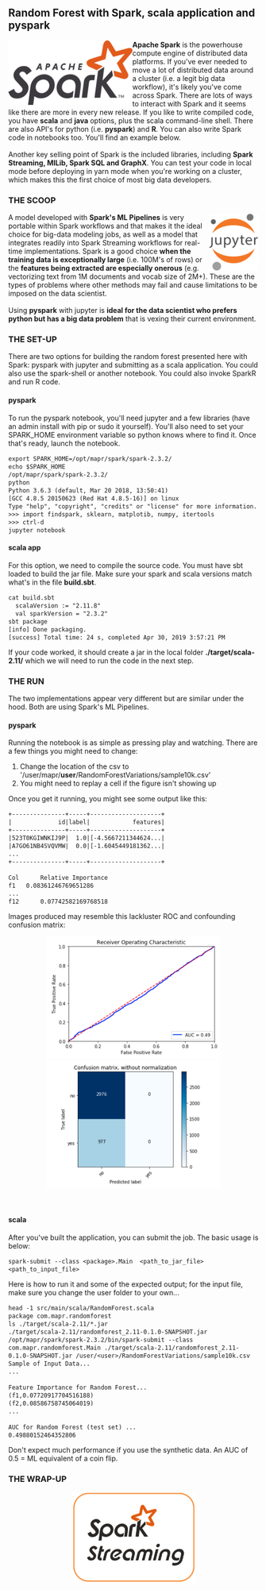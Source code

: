 ## Random Forest with Spark, scala application and pyspark
<img align="left" src="../images/spark.png" width="250">

**Apache Spark** is the powerhouse compute engine of distributed data platforms. If you've ever needed to move a lot of distributed data around a cluster (i.e. a legit big data workflow), it's likely you've come across Spark. There are lots of ways to interact with Spark and it seems like there are more in every new release. If you like to write compiled code, you have **scala** and **java** options, plus the scala command-line shell. There are also API's for python (i.e. **pyspark**) and **R**. You can also write Spark code in notebooks too. You'll find an example below. <br/>
<br/>
Another key selling point of Spark is the included libraries, including **Spark Streaming, MlLib, Spark SQL and GraphX**. You can test your code in local mode before deploying in yarn mode when you're working on a cluster, which makes this the first choice of most big data developers. 
<br clear="left"/>

### THE SCOOP
<img align="right" src="../images/jupyter.png" width="100">

A model developed with **Spark's ML Pipelines** is very portable within Spark workflows and that makes it the ideal choice for big-data modeling jobs, as well as a model that integrates readily into Spark Streaming workflows for real-time implementations. Spark is a good choice **when the training data is exceptionally large** (i.e. 100M's of rows) or the **features being extracted are especially onerous** (e.g. vectorizing text from 1M documents and vocab size of 2M+). These are the types of problems where other methods may fail and cause limitations to be imposed on the data scientist. <br/>
<br/>
Using **pyspark** with jupyter is **ideal for the data scientist who prefers python but has a big data problem** that is vexing their current environment. 
<br clear="right"/>

### THE SET-UP
There are two options for building the random forest presented here with Spark: pyspark with jupyter and submitting as a scala application. You could also use the spark-shell or another notebook. You could also invoke SparkR and run R code. 
#### pyspark
To run the pyspark notebook, you'll need jupyter and a few libraries (have an admin install with pip or sudo it yourself). You'll also need to set your SPARK_HOME environment variable so python knows where to find it. Once that's ready, launch the notebook.
```
export SPARK_HOME=/opt/mapr/spark/spark-2.3.2/
echo $SPARK_HOME
/opt/mapr/spark/spark-2.3.2/
python 
Python 3.6.3 (default, Mar 20 2018, 13:50:41) 
[GCC 4.8.5 20150623 (Red Hat 4.8.5-16)] on linux
Type "help", "copyright", "credits" or "license" for more information.
>>> import findspark, sklearn, matplotib, numpy, itertools
>>> ctrl-d
jupyter notebook
```

#### scala app
For this option, we need to compile the source code. You must have sbt loaded to build the jar file. Make sure your spark and scala versions match what's in the file **build.sbt**.
```
cat build.sbt 
  scalaVersion := "2.11.8"
  val sparkVersion = "2.3.2"
sbt package
[info] Done packaging.
[success] Total time: 24 s, completed Apr 30, 2019 3:57:21 PM
```
If your code worked, it should create a jar in the local folder **./target/scala-2.11/** which we will need to run the code in the next step.

### THE RUN
The two implementations appear very different but are similar under the hood. Both are using Spark's ML Pipelines. 
#### pyspark
Running the notebook is as simple as pressing play and watching. There are a few things you might need to change:
1. Change the location of the csv to '/user/mapr/**user**/RandomForestVariations/sample10k.csv'
1. You might need to replay a cell if the figure isn't showing up  

Once you get it running, you might see some output like this:
```
+---------------+-----+--------------------+
|             id|label|            features|
+---------------+-----+--------------------+
|523T0KGIWNKIJ9P|  1.0|[-4.5667211344624...|
|A7GO61NB4SVQVMW|  0.0|[-1.6045449181362...|
...
+---------------+-----+--------------------+

Col 	 Relative Importance
f1 	 0.08361246769651286
...
f12 	 0.07742582169768518
```

Images produced may resemble this lackluster ROC and confounding confusion matrix:
<p align="middle">
  <img src="../images/roc.png" width="350" /> 
  <img src="../images/confusion.png" width="350" />
</p>
<br clear="middle"/>

#### scala 
After you've built the application, you can submit the job. The basic usage is below:
```
spark-submit --class <package>.Main  <path_to_jar_file> <path_to_input_file>
```
Here is how to run it and some of the expected output; for the input file, make sure you change the user folder to your own...
```
head -1 src/main/scala/RandomForest.scala 
package com.mapr.randomforest 
ls ./target/scala-2.11/*.jar
./target/scala-2.11/randomforest_2.11-0.1.0-SNAPSHOT.jar
/opt/mapr/spark/spark-2.3.2/bin/spark-submit --class com.mapr.randomforest.Main ./target/scala-2.11/randomforest_2.11-0.1.0-SNAPSHOT.jar /user/<user>/RandomForestVariations/sample10k.csv
Sample of Input Data...
...

Feature Importance for Random Forest...
(f1,0.07720917704516188)
(f2,0.08586758745064019)
...

AUC for Random Forest (test set) ...
0.49880152464352806
```

Don't expect much performance if you use the synthetic data. An AUC of 0.5 = ML equivalent of a coin flip. 

### THE WRAP-UP


<p align="middle">
  <img src="../images/spark-streaming.png" width="250" /> 
</p>
<br clear="middle"/>
